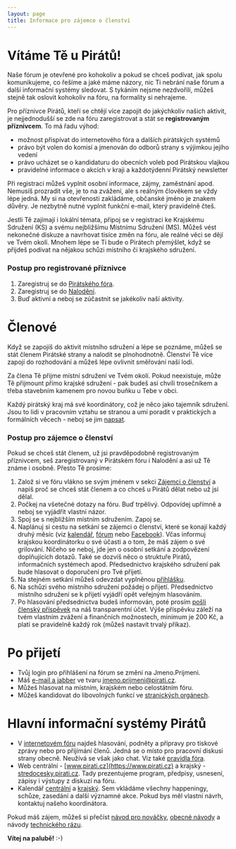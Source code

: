 ```yaml
---
layout: page
title: Informace pro zájemce o členství
---
```


# Vítáme Tě u Pirátů!

Naše fórum je otevřené pro kohokoliv a pokud se chceš podívat, jak spolu komunikujeme, co řešíme a jaké máme názory, nic Ti nebrání naše fórum a další informační systémy sledovat. S tykáním nejsme nezdvořilí, můžeš stejně tak oslovit kohokoliv na fóru, na formality si nehrajeme.

Pro příznivce Pirátů, kteří se chtějí více zapojit do jakýchkoliv našich aktivit, je nejjednodušší se zde na fóru zaregistrovat a stát se **registrovaným příznivcem**. To má řadu výhod:

* možnost přispívat do internetového fóra a dalších pirátských systémů
* právo být volen do komisí a jmenován do odborů strany s výjimkou jejího vedení
* právo ucházet se o kandidaturu do obecních voleb pod Pirátskou vlajkou
* pravidelné informace o akcích v kraji a každotýdenní Pirátský newsletter

Při registraci můžeš vyplnit osobní informace, zájmy, zaměstnání apod. Nemusíš prozradit vše, je to na zvážení, ale s reálným člověkem se vždy lépe jedná. My si na otevřenosti zakládáme, občanské jméno je znakem důvěry. Je nezbytně nutné vyplnit funkční e-mail, který pravidelně čteš.

Jestli Tě zajímají i lokální témata, připoj se v registraci ke Krajskému Sdružení (KS) a svému nejbližšímu Místnímu Sdružení (MS). Můžeš vést nekonečné diskuze a navrhovat tisíce změn na fóru, ale reálné věci se dějí ve Tvém okolí. Mnohem lépe se Ti bude o Pirátech přemýšlet, když se přijdeš podívat na nějakou schůzi místního či krajského sdružení.

### Postup pro registrované příznivce

1. Zaregistruj se do [Pirátského fóra](https://forum.pirati.cz).
2. Zaregistruj se do [Nalodění](https://nalodeni.pirati.cz).
3. Buď aktivní a neboj se zúčastnit se jakékoliv naší aktivity.

# Členové

Když se zapojíš do aktivit místního sdružení a lépe se poznáme, můžeš se stát členem Pirátské strany a nalodit se plnohodnotně. Členství Tě více zapojí do rozhodování a můžeš lépe ovlivnit směřování naší lodi.

Za člena Tě přijme místní sdružení ve Tvém okolí. Pokud neexistuje, může Tě přijmount přímo krajské sdružení - pak budeš asi chvíli trosečníkem a třeba stavebním kamenem pro novou buňku u Tebe v obci.

Každý pirátský kraj má své koordinátory, což je něco jako tajemník sdružení. Jsou to lidi v pracovním vztahu se stranou a umí poradit v praktických a formálních věcech - neboj se jim [napsat](/kontakt).

### Postup pro zájemce o členství

Pokud se chceš stát členem, už jsi pravděpodobně registrovaným příznivcem, seš zaregistrovaný v Pirátském fóru i Nalodění a asi už Tě známe i osobně. Přesto Tě prosíme:

1. Založ si ve fóru vlákno se svým jménem v sekci [Zájemci o členství](https://forum.pirati.cz/viewforum.php?f=447) a napiš proč se chceš stát členem a co chceš u Pirátů dělat nebo už jsi dělal.
2. Počkej na všetečné dotazy na fóru. Buď trpělivý. Odpovídej upřímně a neboj se vyjádřit vlastní názor.
3. Spoj se s nejbližším místním sdružením. Zapoj se.
4. Naplánuj si cestu na setkání se zájemci o členství, které se konají každý druhý měsíc (viz [kalendář](https://stredocesky.pirati.cz/kalendar), [fórum](https://forum.pirati.cz/viewtopic.php?t=13752&view=unread#unread) nebo [Facebook](https://www.facebook.com/pirati.stc)). Včas informuj krajskou koordinátorku o své účasti a o tom, že máš zájem o své grilování. Ničeho se neboj, jde jen o osobní setkání a zodpovězení doplňujících dotazů. Také se dozvíš něco o struktuře Pirátů, informačních systémech apod. Předsednictvo krajského sdružení pak bude hlasovat o doporučení pro Tvé přijetí.
5. Na stejném setkání můžeš odevzdat vyplněnou [přihlášku](https://wiki.pirati.cz/ao/sablony/start).
6. Na schůzi svého místního sdružení požádej o přijetí. Předsednictvo místního sdružení se k přijetí vyjádří opět veřejným hlasováním.
7. Po hlasování předsednictva budeš informován, poté prosím [pošli členský příspěvek](https://www.pirati.cz/fo/navody/prispevek) na náš transparentní účet. Výše příspěvku záleží na tvém vlastním zvážení a finančních možnostech, minimum je 200 Kč, a platí se pravidelně každý rok (můžeš nastavit trvalý příkaz).

# Po přijetí

* Tvůj login pro přihlášení na fórum se změní na Jmeno.Prijmeni.
* Máš [e-mail a jabber](https://www.pirati.cz/to/navody/email) ve tvaru jmeno.prijmeni@pirati.cz.
* Můžeš hlasovat na místním, krajském nebo celostátním fóru.
* Můžeš kandidovat do libovolných funkcí ve [stranických orgánech](https://www.pirati.cz/rules/organizace).

# Hlavní informační systémy Pirátů

* V [internetovém fóru](https://forum.pirati.cz) najdeš hlasování, podněty a přípravy pro tiskové zprávy nebo pro přijímání členů. Jedná se o místo pro pracovní diskusi strany obecně. Neužívá se však jako chat. Viz také [pravidla fóra](https://www.pirati.cz/ao/pravidla/forum).
* Web centrální - [www.pirati.cz](https://www.pirati.cz) a krajský - [stredocesky.pirati.cz](https://stredocesky.pirati.cz). Tady prezentujeme program, předpisy, usnesení, zápisy i výstupy z diskuzí na fóru.
* Kalendář [centrální](https://kalendar.pirati.cz) a [krajský](https://stredocesky.pirati.cz/kalendar). Sem vkládáme všechny happeningy, schůze, zasedání a další významné akce. Pokud bys měl vlastní návrh, kontaktuj našeho koordinátora.

Pokud máš zájem, můžeš si přečíst [návod pro nováčky](https://www.pirati.cz/po/vzdelavani/uvod_do_piratu), [obecné návody](https://www.pirati.cz/po/vzdelavani#vzdelavani_clenu) a návody [technického rázu](https://www.pirati.cz/to/navody/start).

**Vítej na palubě!** :-)

